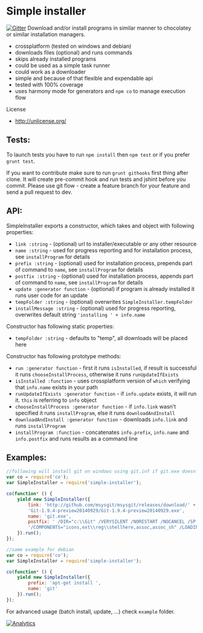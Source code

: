 # Simple installer

[![Gitter](https://badges.gitter.im/Join%20Chat.svg)](https://gitter.im/szarouski/SimpleInstaller?utm_source=badge&utm_medium=badge&utm_campaign=pr-badge)
Download and/or install programs in similar manner to chocolatey or similar installation managers.
- crossplatform (tested on windows and debian)
- downloads files (optional) and runs commands
- skips already installed programs
- could be used as a simple task runner
- could work as a downloader
- simple and because of that flexible and expendable api
- tested with 100% coverage
- uses harmony mode for generators and `npm co` to manage execution flow

License
- http://unlicense.org/

## Tests:

To launch tests you have to run `npm install` then `npm test` or if you prefer `grunt test`.

If you want to contribute make sure to run `grunt githooks` first thing after clone. 
It will create pre-commit hook and run tests and jshint before you commit. 
Please use git flow - create a feature branch for your feature and send a pull request to dev.

## API:

SimpleInstaller exports a constructor, which takes and object with following properties:
- `link :string` - (optional) url to installer/executable or any other resource
- `name :string` - used for progress reporting and for installation process, see `installProgram` for details
- `prefix :string` - (optional) used for installation process, prepends part of command to `name`, see `installProgram` for details
- `postfix :string` - (optional) used for installation process, appends part of command to `name`, see `installProgram` for details
- `update :generator function` - (optional) if program is already installed it runs user code for an update
- `tempFolder :string` - (optional) overwrites `SimpleInstaller.tempFolder`
- `installMessage :string` - (optional) used for progress reporting, overwrites default string `'installing ' + info.name`

Constructor has following static properties:
- `tempFolder :string` - defaults to "temp", all downloads will be placed here

Constructor has following prototype methods:
- `run :generator function` - first it runs `isInstalled`, if result is successful it runs `chooseInstallProcess`, otherwise it runs `runUpdateIfExists`
- `isInstalled :function` - uses crossplatform version of `which` verifying that `info.name` exists in your path
- `runUpdateIfExists :generator function` - if `info.update` exists, it will run it. `this` is referring to `info` object
- `chooseInstallProcess :generator function` - if `info.link` wasn't specified it runs `installProgram`, else it runs `downloadAndInstall`
- `downloadAndInstall :generator function` - downloads `info.link` and runs `installProgram`
- `installProgram :function` - concatenates `info.prefix`, `info.name` and `info.postfix` and runs results as a command line

## Examples:

```js
//following will install git on windows using git.inf if git.exe doesn't exist in your path
var co = require('co');
var SimpleInstaller = require('simple-installer');

co(function* () {
    yield new SimpleInstaller({
        link: 'http://github.com/msysgit/msysgit/releases/download/' +
        'Git-1.9.4-preview20140929/Git-1.9.4-preview20140929.exe',
        name: 'git.exe',
        postfix: ' /DIR="c:\\Git" /VERYSILENT /NORESTART /NOCANCEL /SP- /CLOSEAPPLICATIONS /RESTARTAPPLICATIONS /NOICONS ' +
        '/COMPONENTS="icons,ext\\reg\\shellhere,assoc,assoc_sh" /LOADINF="git.inf"'
    }).run();
});

//same example for debian
var co = require('co');
var SimpleInstaller = require('simple-installer');

co(function* () {
    yield new SimpleInstaller({
        prefix: 'apt-get install ',
        name: 'git'
    }).run();
});
```
For advanced usage (batch install, update, ...) check `example` folder.

[![Analytics](https://ga-beacon.appspot.com/UA-61501696-1/szarouski/SimpleInstaller/README)](https://github.com/igrigorik/ga-beacon)